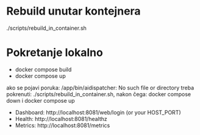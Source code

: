 # Rebuild unutar kontejnera
./scripts/rebuild_in_container.sh

# Pokretanje lokalno
- docker compose build
- docker compose up

ako se pojavi poruka:  /app/bin/aidispatcher: No such file or directory
treba pokrenuti: ./scripts/rebuild_in_container.sh, nakon čega: docker compose down i docker compose up


- Dashboard: http://localhost:8081/web/login (or your HOST_PORT)
- Health: http://localhost:8081/healthz
- Metrics: http://localhost:8081/metrics